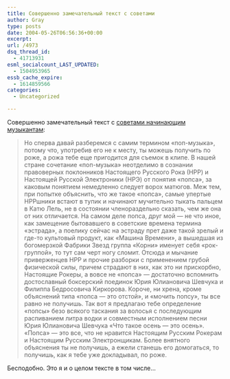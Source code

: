 ```yaml
---
title: Совершенно замечательный текст с советами
author: Gray
type: posts
date: 2004-05-26T06:56:36+00:00
excerpt:
url: /4973
dsq_thread_id:
  - 41713931
esml_socialcount_LAST_UPDATED:
  - 1504953965
essb_cache_expire:
  - 1614859566
categories:
  - Uncategorized

---
```








Совершенно замечательный текст с <a href="http://www.livejournal.com/users/artem_r/61008.html" target="_blank">советами начинающим музыкантам</a>:

> Но сперва давай разберемся с самим термином &#171;поп-музыка&#187;, потому что, употребив его не к месту, ты можешь получить по роже, а рожа тебе еще пригодится для съемок в клипе. В нашей стране сочетание &#171;поп-музыка&#187; неотделимо в сознании правоверных поклонников Настоящего Русского Рока (НРР) и Настоящей Русской Электроники (НРЭ) от понятия &#171;попса&#187;, за каковым понятием немедленно следует ворох матюгов. Меж тем, при попытке объяснить, что же такое &#171;попса&#187;, самые упертые НРРшники встают в тупик и начинают мучительно тыкать пальцем в Катю Лель, не в состоянии членораздельно сказать, чем же она от них отличается. На самом деле попса, друг мой &#8212; не что иное, как замещение бытовавшего в советские времена термина &#171;эстрада&#187;, а поелику сейчас на эстраду прет даже такой зрелый и где-то культовый продукт, как &#171;Машина Времени&#187;, а вышедшая из богомерзкой Фабрики Звезд группа &#171;Корни&#187; именует себя &#171;рок-группой&#187;, то тут сам черт ногу сломит. Отсюда и мычание приверженцев НРР и прочие разборки с применением грубой физической силы, причем страдают в них, как это ни прискорбно, Настоящие Рокеры, а вовсе не &#171;попса&#187; &#8212; достаточно вспомнить достославный боксерский поединок Юрия Юлиановича Шевчука и Филиппа Бедросовича Киркорова. Короче, ни хрена, кроме объяснений типа &#171;попса &#8212; это отстой&#187;, и &#171;мочить попсу&#187;, ты все равно не получишь. Так вот я предлагаю тебе определение &#171;попсы&#187; безо всякого таскания за волосья с последующим распиванием литра водки и совместным исполнением песни Юрия Юлиановича Шевчука &#171;Что такое осень &#8212; это осень&#187;. &#171;Попса&#187; &#8212; это все, что не нравится Настоящим Русским Рокерам и Настоящим Русским Электронщикам. Более внятного объяснения ты не получишь, а ежели станешь его домогаться, то получишь, как я тебе уже докладывал, по роже.

Бесподобно. Это я и о целом тексте в том числе&#8230;